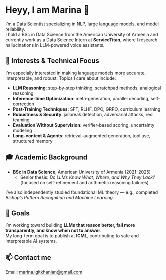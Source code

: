 # Heyy, I am Marina 👋

I’m a Data Scientist specializing in NLP, large language models, and model reliability.  
I hold a BSc in Data Science from the American University of Armenia and currently work as a Data Science Intern at **ServiceTitan**, where I research hallucinations in LLM-powered voice assistants.


## 🔬 Interests & Technical Focus

I'm especially interested in making language models more accurate, interpretable, and robust. Topics I care about include:

- **LLM Reasoning**: step-by-step thinking, scratchpad methods, analogical reasoning  
- **Inference-time Optimization**: meta-generation, parallel decoding, self-correction  
- **Post-Training Techniques**: SFT, RLHF, DPO, GRPO, curriculum learning  
- **Robustness & Security**: jailbreak detection, adversarial attacks, red teaming  
- **Evaluation Without Supervision**: verifier-based scoring, uncertainty modeling  
- **Long-context & Agents**: retrieval-augmented generation, tool use, structured memory


## 🎓 Academic Background

- **BSc in Data Science**, American University of Armenia (2021–2025)  
  - Senior thesis: *Do LLMs Know What, Where, and Why They Lack?*  
    (focused on self-refinement and arithmetic reasoning failures)

I’ve also independently studied foundational ML theory — e.g., completed *Bishop’s Pattern Recognition and Machine Learning*.


## 📌 Goals

I’m working toward building **LLMs that reason better, fail more transparently, and know when not to answer**.  
My long-term goal is to publish at **ICML**, contributing to safe and interpretable AI systems.


## 📫 Contact me

Email: marina.igitkhanian@gmail.com

